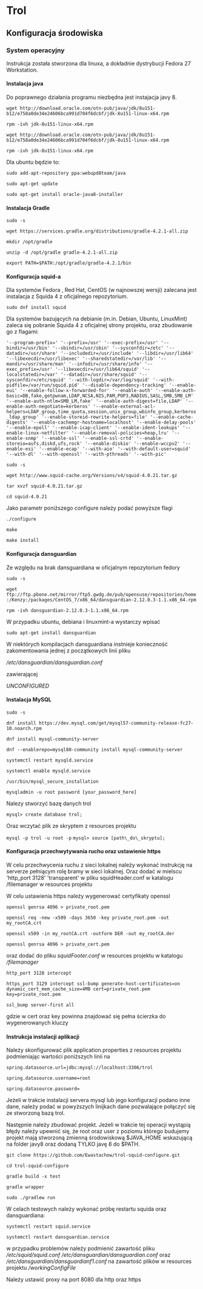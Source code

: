 # Trol

## Konfiguracja środowiska

### System operacyjny

Instrukcja została stworzona dla linuxa, a dokładnie dystrybucji Fedora 27 Workstation.

#### Instalacja java

Do poprawnego działania programu niezbędna jest instajacja javy 8.

`wget http://download.oracle.com/otn-pub/java/jdk/8u151-b12/e758a0de34e24606bca991d704f6dcbf/jdk-8u151-linux-x64.rpm`

`rpm -ivh jdk-8u151-linux-x64.rpm `

`wget http://download.oracle.com/otn-pub/java/jdk/8u151-b12/e758a0de34e24606bca991d704f6dcbf/jdk-8u151-linux-x64.rpm`

`rpm -ivh jdk-8u151-linux-x64.rpm `

Dla ubuntu będzie to:

`sudo add-apt-repository ppa:webupd8team/java`

`sudo apt-get update`

`sudo apt-get install oracle-java8-installer`

#### Instalacja Gradle

`sudo -s`

`wget https://services.gradle.org/distributions/gradle-4.2.1-all.zip`

`mkdir /opt/gradle`

`unzip -d /opt/gradle gradle-4.2.1-all.zip`

`export PATH=$PATH:/opt/gradle/gradle-4.2.1/bin`



#### Konfiguracja squid-a

Dla systemów Fedora , Red Hat, CentOS (w najnowszej wersji) zalecana jest instalacja z Squida 4 z oficjalnego repozytorium.

`sudo dnf install squid`

Dla systemów bazujących  na debianie (m.in. Debian, Ubuntu, LinuxMint) zaleca się pobranie Squida 4 z oficjalnej strony projektu, oraz zbudowanie go z flagami: 

`'--program-prefix='
'--prefix=/usr'
'--exec-prefix=/usr'
'--bindir=/usr/bin'
'--sbindir=/usr/sbin'
'--sysconfdir=/etc'
'--datadir=/usr/share'
'--includedir=/usr/include'
'--libdir=/usr/lib64'
'--libexecdir=/usr/libexec'
'--sharedstatedir=/var/lib'
'--mandir=/usr/share/man'
'--infodir=/usr/share/info'
'--exec_prefix=/usr'
'--libexecdir=/usr/lib64/squid'
'--localstatedir=/var'
'--datadir=/usr/share/squid'
'--sysconfdir=/etc/squid'
'--with-logdir=/var/log/squid'
'--with-pidfile=/var/run/squid.pid'
'--disable-dependency-tracking'
'--enable-eui'
'--enable-follow-x-forwarded-for'
'--enable-auth'
'--enable-auth-basic=DB,fake,getpwnam,LDAP,NCSA,NIS,PAM,POP3,RADIUS,SASL,SMB,SMB_LM'
'--enable-auth-ntlm=SMB_LM,fake'
'--enable-auth-digest=file,LDAP'
'--enable-auth-negotiate=kerberos'
'--enable-external-acl-helpers=LDAP_group,time_quota,session,unix_group,wbinfo_group,kerberos_ldap_group'
'--enable-storeid-rewrite-helpers=file'
'--enable-cache-digests'
'--enable-cachemgr-hostname=localhost'
'--enable-delay-pools'
'--enable-epoll'
'--enable-icap-client'
'--enable-ident-lookups'
'--enable-linux-netfilter'
'--enable-removal-policies=heap,lru'
'--enable-snmp'
'--enable-ssl'
'--enable-ssl-crtd'
'--enable-storeio=aufs,diskd,ufs,rock'
'--enable-diskio'
'--enable-wccpv2'
'--enable-esi'
'--enable-ecap'
'--with-aio'
'--with-default-user=squid'
'--with-dl'
'--with-openssl'
'--with-pthreads'
'--with-pic'`

`sudo -s`

`wget http://www.squid-cache.org/Versions/v4/squid-4.0.21.tar.gz`

`tar xvzf squid-4.0.21.tar.gz`

`cd squid-4.0.21`

Jako parametr poniższego configure należy podać powyższe flagi

`./configure`

`make`

`make install`

#### Konfiguracja dansguardian

Ze względu na brak dansguardiana w oficjalnym repozytorium fedory 

`sudo -s`

`wget ftp://ftp.pbone.net/mirror/ftp5.gwdg.de/pub/opensuse/repositories/home:/Kenzy:/packages/CentOS_7/x86_64/dansguardian-2.12.0.3-1.1.x86_64.rpm`

`rpm -ivh dansguardian-2.12.0.3-1.1.x86_64.rpm`

W przypadku ubuntu, debiana i linuxmint-a wystarczy wpisać

`sudo apt-get install dansguardian`

W niektórych kompilacjach dansguardiana instnieje konieczność zakomentowania jednej z początkowych linii pliku 

_/etc/dansguardian/dansguardian.conf_

zawierającej 

_UNCONFIGURED_

#### Instalacja MySQL

`sudo -s`

`dnf install https://dev.mysql.com/get/mysql57-community-release-fc27-10.noarch.rpm`

`dnf install mysql-community-server`

`dnf --enablerepo=mysql80-community install mysql-community-server`

`systemctl restart mysqld.service`

`systemctl enable mysqld.service`

`/usr/bin/mysql_secure_installation`

`mysqladmin -u root password [your_password_here]`

Nalezy stworzyć bazę danych trol

`mysql> create database trol;`

Oraz wczytać plik ze skryptem z resources projektu

`mysql -p trol -u root -p`
`mysql> source [path\_do\_skryptu];`

#### Konfiguracja przechwytywania ruchu oraz ustawienie https

W celu przechwycenia ruchu z sieci lokalnej należy wykonać instrukcję na serverze pełniącym rolę bramy w sieci lokalnej. Oraz dodać w mielscu 'http\_port 3128' 'transparent' w pliku squidHeader.conf w katalogu /filemanager w resources projektu

W celu ustawienia https należy wygenerować certyfikaty openssl

`openssl genrsa 4096 > private_root.pem`

`openssl req -new -x509 -days 3650 -key private_root.pem -out my_rootCA.crt`

`openssl x509 -in my_rootCA.crt -outform DER -out my_rootCA.der`

`openssl genrsa 4096 > private_cert.pem`

oraz dodać do pliku _squidFooter.conf_ w resources projektu w katalogu _/filemanager_

`http_port 3128 intercept`

`https_port 3129 intercept ssl-bump generate-host-certificates=on dynamic_cert_mem_cache_size=4MB cert=private_root.pem key=private_root.pem`

`ssl_bump server-first all`

gdzie w cert oraz key powinna znajdować się pełna ścierzka do wygenerowanych kluczy

#### Instrukcja instalacji aplikacji

Należy skonfigurować plik application.properties z resources projektu podmieniając wartości poniższych linii na

`spring.datasource.url=jdbc:mysql://localhost:3306/trol`

`spring.datasource.username=root`

`spring.datasource.password=`

Jeżeli w trakcie instalacji servera mysql lub jego konfiguracji podano inne dane, należy podać w powyższych linijkach dane pozwalające połączyć się ze stworzoną bazą trol.

Następnie należy zbudować projekt.
Jeżeli w trakcie tej operacji wystąpią błędy należy upewnić się, że root oraz user z poziomu którego budujemy projekt mają stworzoną zmienną środowiskową $JAVA_HOME wskazującą na folder javy8 oraz dodaną TYLKO javę 8 do $PATH.

`git clone https://github.com/Ewastachow/trol-squid-configure.git`

`cd trol-squid-configure`

`gradle build -x test`

`gradle wrapper`

`sudo ./gradlew run`

W celach testowych należy wykonać próbę restartu squida oraz dansguardiana:

`systemctl restart squid.service`

`systemctl restart dansguardian.service`

w przypadku problemów należy podmienić zawartość pliku _/etc/squid/squid.conf_ _/etc/dansguardian/dansguardian.conf_ oraz _/etc/dansguardian/dansguardianf1.conf_ na zawartość plików w resources projektu _/workingConfigFile_

Należy ustawić proxy na port 8080 dla http oraz https